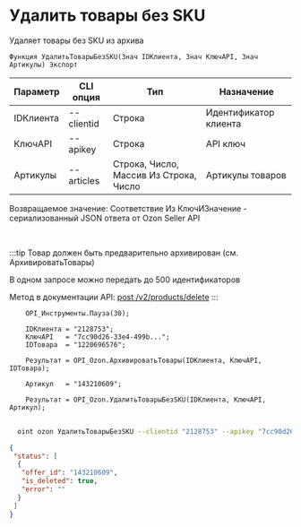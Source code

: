 ﻿---
sidebar_position: 14
---

# Удалить товары без SKU
 Удаляет товары без SKU из архива



`Функция УдалитьТоварыБезSKU(Знач IDКлиента, Знач КлючAPI, Знач Артикулы) Экспорт`

  | Параметр | CLI опция | Тип | Назначение |
  |-|-|-|-|
  | IDКлиента | --clientid | Строка | Идентификатор клиента |
  | КлючAPI | --apikey | Строка | API ключ |
  | Артикулы | --articles | Строка, Число, Массив Из Строка, Число | Артикулы товаров |

  
  Возвращаемое значение:   Соответствие Из КлючИЗначение - сериализованный JSON ответа от Ozon Seller API

<br/>

:::tip
Товар должен быть предварительно архивирован (см. АрхивироватьТовары)

 В одном запросе можно передать до 500 идентификаторов

 Метод в документации API: [post /v2/products/delete](https://docs.ozon.ru/api/seller/#operation/ProductAPI_DeleteProducts)
:::
<br/>


```bsl title="Пример кода"
    OPI_Инструменты.Пауза(30);

    IDКлиента = "2128753";
    КлючAPI   = "7cc90d26-33e4-499b...";
    IDТовара  = "1220696576";

    Результат = OPI_Ozon.АрхивироватьТовары(IDКлиента, КлючAPI, IDТовара);

    Артикул   = "143210609";

    Результат = OPI_Ozon.УдалитьТоварыБезSKU(IDКлиента, КлючAPI, Артикул);
```



```sh title="Пример команды CLI"
    
  oint ozon УдалитьТоварыБезSKU --clientid "2128753" --apikey "7cc90d26-33e4-499b..." --articles %articles%

```

```json title="Результат"
{
 "status": [
  {
   "offer_id": "143210609",
   "is_deleted": true,
   "error": ""
  }
 ]
}
```
